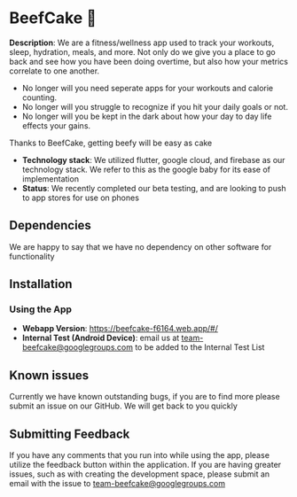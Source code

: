 # BeefCake :cake:

**Description**: We are a fitness/wellness app used to track your workouts, sleep, hydration, meals, and more.
Not only do we give you a place to go back and see how you have been doing overtime, but also how your metrics correlate to one another.
  - No longer will you need seperate apps for your workouts and calorie counting.
  - No longer will you struggle to recognize if you hit your daily goals or not.
  - No longer will you be kept in the dark about how your day to day life effects your gains.

 Thanks to BeefCake, getting beefy will be easy as cake


  - **Technology stack**: We utilized flutter, google cloud, and firebase as our technology stack. We refer to this as the google baby for its ease of implementation
  - **Status**:  We recently completed our beta testing, and are looking to push to app stores for use on phones


## Dependencies

We are happy to say that we have no dependency on other software for functionality

## Installation

### Using the App

- **Webapp Version**: https://beefcake-f6164.web.app/#/
- **Internal Test (Android Device)**: email us at team-beefcake@googlegroups.com to be added to the Internal Test List

## Known issues

Currently we have known outstanding bugs, if you are to find more please submit an issue on our GitHub. We will get back to you quickly

## Submitting Feedback

If you have any comments that you run into while using the app, please utilize the feedback button within the application.
If you are having greater issues, such as with creating the development space, please submit an email with the issue to team-beefcake@googlegroups.com
